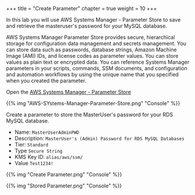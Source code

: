 +++
title = "Create Parameter"
chapter = true
weight = 10
+++

In this lab you will use AWS Systems Manager - Parameter Store to save and retrieve the masteruser's password for your MySQL database.

AWS Systems Manager Parameter Store provides secure, hierarchical storage for configuration data management and secrets management. You can store data such as passwords, database strings, Amazon Machine Image (AMI) IDs, and license codes as parameter values. You can store values as plain text or encrypted data. You can reference Systems Manager parameters in your scripts, commands, SSM documents, and configuration and automation workflows by using the unique name that you specified when you created the parameter. 

Open the [AWS Systems Manager - Parameter Store](https://console.aws.amazon.com/systems-manager/parameters)

{{% img "AWS-SYstems-Manager-Parameter-Store.png" "Console" %}} 

Create a parameter to store the MasterUser's password for your RDS MySQL database.
- Name: `MasterUserAdminPWD`
- Description: `MasterUser's (Admin) Password for RDS MySQL Databases`
- Tier: `Standard`
- Type `Secure String`
- KMS Key ID: `alias/aws/ssm/`
- Value `Test1234!`

{{% img "Create Parameter.png" "Console" %}} 

{{% img "Stored Parameter.png" "Console" %}} 

